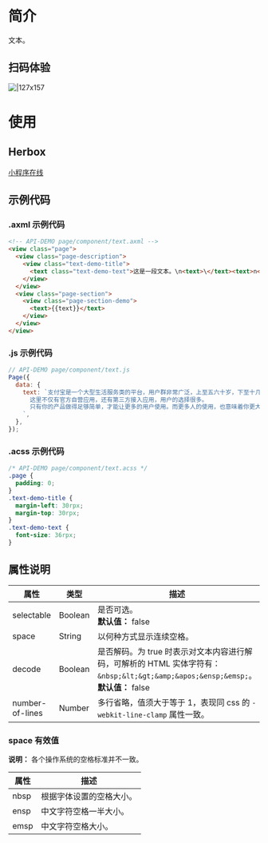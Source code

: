 
# 简介
文本。

## 扫码体验
![|127x157](https://gw.alipayobjects.com/zos/skylark/b4c189f1-22d5-4832-9080-5c786ab589fd/2018/jpeg/3b380081-14e7-43a2-a4b2-17ae32d50d6f.jpeg#align=left&display=inline&height=1906&margin=%5Bobject%20Object%5D&originHeight=1906&originWidth=1540&status=done&style=none&width=127)

# 使用

## Herbox
[小程序在线](https://herbox-embed.alipay.com/s/doc-text?theme=light&previewZoom=75&chInfo=openhome-doc) 

## 示例代码

### .axml 示例代码
```html
<!-- API-DEMO page/component/text.axml -->
<view class="page">
  <view class="page-description">
    <view class="text-demo-title">
      <text class="text-demo-text">这是一段文本。\n<text>\</text><text>n</text> 可以换行。</text>
    </view>  
  </view>
  <view class="page-section">
    <view class="page-section-demo">
      <text>{{text}}</text>
    </view>
  </view>
</view>
```

### .js 示例代码
```js
// API-DEMO page/component/text.js
Page({
  data: {
    text: `支付宝是一个大型生活服务类的平台，用户群非常广泛，上至五六十岁，下至十几岁。
      这里不仅有官方自营应用，还有第三方接入应用，用户的选择很多。
      只有你的产品做得足够简单，才能让更多的用户使用。而更多人的使用，也意味着你更大的收益。\n\n:)
    `,
  },
});
```

### .acss 示例代码
```css
/* API-DEMO page/component/text.acss */
.page {
  padding: 0;
}
.text-demo-title {
  margin-left: 30rpx;
  margin-top: 30rpx;
}
.text-demo-text {
  font-size: 36rpx;
}
```

## 属性说明
| **属性** | **类型** | **描述** |
| --- | --- | --- |
| selectable | Boolean | 是否可选。<br />**默认值：** false |
| space | String | 以何种方式显示连续空格。 |
| decode | Boolean | 是否解码。为 true 时表示对文本内容进行解码，可解析的 HTML 实体字符有：`&nbsp;&lt;&gt;&amp;&apos;&ensp;&emsp;`。<br />**默认值：** false |
| number-of-lines | Number | 多行省略，值须大于等于 1，表现同 css 的 `-webkit-line-clamp` 属性一致。 |


### space 有效值
**说明：** 各个操作系统的空格标准并不一致。

| **属性** | **描述** |
| --- | --- |
| nbsp | 根据字体设置的空格大小。 |
| ensp | 中文字符空格一半大小。 |
| emsp | 中文字符空格大小。 |



